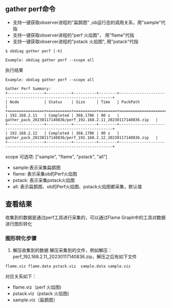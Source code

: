 ## gather perf命令

- 支持一键获取observer进程的"扁鹊图" ,ob运行态的调用关系，用"sample"代指
- 支持一键获取observer进程的"perf 火焰图"， 用"flame"代指
- 支持一键获取observer进程的"pstack 火焰图", 用"pstack"代指

```
$ obdiag gather perf [-h]

Example: obdiag gather perf --scope all
```

执行结果
```shell script
Example: obdiag gather perf --scope all

Gather Perf Summary:
+----------------+-----------+----------+--------+-------------------------------------------------------------------+
| Node           | Status    | Size     | Time   | PackPath                                                          |
+================+===========+==========+========+===================================================================+
| 192.168.2.11   | Completed | 368.178K | 90 s   | gather_pack_20230117140836/perf_192.168.2.11_20230117140836.zip   |
+----------------+-----------+----------+--------+-------------------------------------------------------------------+
| 192.168.2.12   | Completed | 368.178K | 90 s   | gather_pack_20230117140836/perf_192.168.2.12_20230117140836.zip   |
+----------------+-----------+----------+--------+-------------------------------------------------------------------+

```
scope 可选项: ["sample", "flame", "pstack", "all"]
- sample:表示采集扁鹊图
- flame: 表示采集ob的Perf火焰图
- pstack: 表示采集pstack火焰图
- all: 表示扁鹊图、ob的Perf火焰图、pstack火焰图都采集，默认值

## 查看结果
收集到的数据是通过perf工具进行采集的，可以通过Flame Graph中的工具对数据进行图形转化

### 图形转化步骤

1. 解压收集到的数据
解压采集到的文件，例如解压：perf_192.168.2.11_20230117140836.zip，解压之后有如下文件
```shell script
flame.viz flame.data pstack.viz  sample.data sample.viz
```
对应关系如下：
- flame.viz（perf 火焰图)
- pstack.viz（pstack 火焰图)
- sample.viz（扁鹊图）




